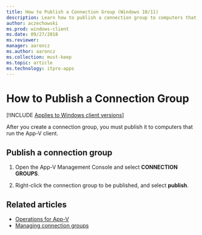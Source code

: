 ```yaml
---
title: How to Publish a Connection Group (Windows 10/11)
description: Learn how to publish a connection group to computers that run the Application Virtualization (App-V) client.
author: aczechowski
ms.prod: windows-client
ms.date: 09/27/2018
ms.reviewer: 
manager: aaroncz
ms.author: aaroncz
ms.collection: must-keep
ms.topic: article
ms.technology: itpro-apps
---
```


# How to Publish a Connection Group

[!INCLUDE [Applies to Windows client versions](../includes/applies-to-windows-client-versions.md)]

After you create a connection group, you must publish it to computers that run the App-V client.

## Publish a connection group

1. Open the App-V Management Console and select **CONNECTION GROUPS**.

2. Right-click the connection group to be published, and select **publish**.





## Related articles

* [Operations for App-V](appv-operations.md)
* [Managing connection groups](appv-managing-connection-groups.md)

